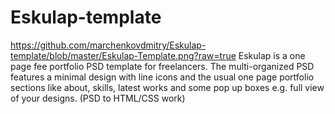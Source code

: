 # Eskulap-template
https://github.com/marchenkovdmitry/Eskulap-template/blob/master/Eskulap-Template.png?raw=true
Eskulap is a one page fee portfolio PSD template for freelancers. The multi-organized PSD features a minimal design with line icons and the usual one page portfolio sections like about, skills, latest works and some pop up boxes e.g. full view of your designs. (PSD to HTML/CSS work)
